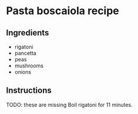 # Pasta boscaiola recipe


## Ingredients

- rigatoni
- pancetta
- peas
- mushrooms
- onions


## Instructions

TODO: these are missing
Boil rigatoni for 11 minutes.
